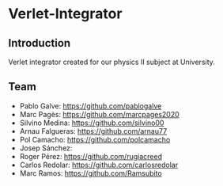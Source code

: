 # Verlet-Integrator

## Introduction
Verlet integrator created for our physics II subject at University.


## Team
* Pablo Galve: https://github.com/pablogalve
* Marc Pagès: https://github.com/marcpages2020
* Silvino Medina: https://github.com/silvino00
* Arnau Falgueras: https://github.com/arnau77
* Pol Camacho: https://github.com/polcamacho
* Josep Sánchez: 
* Roger Pérez: https://github.com/rugiacreed
* Carlos Redolar: https://github.com/carlosredolar
* Marc Ramos: https://github.com/Ramsubito
